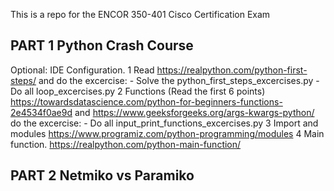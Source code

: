 This is a repo for the ENCOR 350-401 Cisco Certification Exam

## PART 1 Python Crash Course

Optional: IDE Configuration.
1 Read https://realpython.com/python-first-steps/ and do the excercise:
    - Solve the python_first_steps_excercises.py
    - Do all loop_excercises.py 
2 Functions (Read the first 6 points) https://towardsdatascience.com/python-for-beginners-functions-2e4534f0ae9d and https://www.geeksforgeeks.org/args-kwargs-python/ do the excercise:
    - Do all input_print_functions_excercises.py
3 Import and modules https://www.programiz.com/python-programming/modules
4 Main function. https://realpython.com/python-main-function/

## PART 2 Netmiko vs Paramiko
